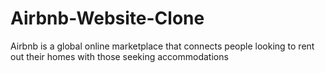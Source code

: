# Airbnb-Website-Clone
Airbnb is a global online marketplace that connects people looking to rent out their homes with those seeking accommodations
